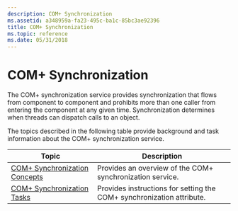 ```yaml
---
description: COM+ Synchronization
ms.assetid: a348959a-fa23-495c-ba1c-85bc3ae92396
title: COM+ Synchronization
ms.topic: reference
ms.date: 05/31/2018
---
```


# COM+ Synchronization

The COM+ synchronization service provides synchronization that flows from component to component and prohibits more than one caller from entering the component at any given time. Synchronization determines when threads can dispatch calls to an object.

The topics described in the following table provide background and task information about the COM+ synchronization service.



| Topic                                                                         | Description                                                                      |
|-------------------------------------------------------------------------------|----------------------------------------------------------------------------------|
| [COM+ Synchronization Concepts](com--synchronization-concepts.md)<br/> | Provides an overview of the COM+ synchronization service.<br/>             |
| [COM+ Synchronization Tasks](com--synchronization-tasks.md)<br/>       | Provides instructions for setting the COM+ synchronization attribute.<br/> |



 

 

 




